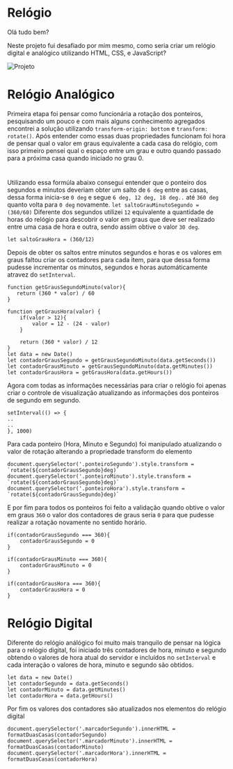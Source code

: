 
# Relógio

Olá tudo bem?

Neste projeto fui desafiado por mim mesmo, como seria criar um relógio digital e analógico
utilizando HTML, CSS, e JavaScript?

![Projeto]()

# Relógio Analógico

Primeira etapa foi pensar como funcionária a rotação dos ponteiros, pesquisando um pouco e 
com mais alguns conhecimento agregados encontrei
a solução utilizando `transform-origin: bottom` e `transform: rotate()`. Após entender como
essas duas propriedades funcionam foi hora de pensar qual o valor em graus equivalente a cada 
casa do relógio, com isso primeiro pensei qual o espaço entre um grau e outro quando passado para 
a próxima casa quando iniciado no grau 0.

#

Utilizando essa formúla abaixo consegui entender que o ponteiro dos segundos e minutos deveriam obter um salto de `6 deg`
entre as casas, dessa forma inicia-se `0 deg` e segue `6 deg, 12 deg, 18 deg..` até `360 deg` quanto volta para `0 deg` novamente.
`let saltoGrauMinutoSegundo = (360/60)`
Diferente dos segundos utilizei `12` equivalente a quantidade de horas do relógio para descobrir o valor em graus que deve ser realizado entre uma casa de hora e outra, 
sendo assim obtive o valor `30 deg`.
```
let saltoGrauHora = (360/12)
```
Depois de obter os saltos entre minutos segundos e horas e os valores em graus faltou criar os contadores para cada item,
para que dessa forma pudesse incrementar os minutos, segundos e horas automáticamente atravez do `setInterval`.
```
function getGrausSegundoMinuto(valor){
   return (360 * valor) / 60
}

function getGrausHora(valor) {
    if(valor > 12){
        valor = 12 - (24 - valor)
    }

    return (360 * valor) / 12
}
let data = new Date()
let contadorGrausSegundo = getGrausSegundoMinuto(data.getSeconds())
let contadorGrausMinuto = getGrausSegundoMinuto(data.getMinutes())
let contadorGrausHora = getGrausHora(data.getHours())
```
Agora com todas as informações necessárias para criar o relógio foi apenas criar o controle de visualização atualizando as
informações dos ponteiros de segundo em segundo.
```
setInterval(() => {
..
..
}, 1000)
```
Para cada ponteiro (Hora, Minuto e Segundo) foi manipulado atualizando o valor de rotação alterando a propriedade transform do elemento
```
document.querySelector('.ponteiroSegundo').style.transform = `rotate(${contadorGrausSegundo}deg)`
document.querySelector('.ponteiroMinuto').style.transform = `rotate(${contadorGrausSegundo}deg)`
document.querySelector('.ponteiroHora').style.transform = `rotate(${contadorGrausSegundo}deg)`
```
E por fim para todos os ponteiros foi feito a validação quando obtive o valor em graus `360` o valor dos contadores de graus seria `0` para 
que pudesse realizar a rotação novamente no sentido horário.
```
if(contadorGrausSegundo === 360){
    contadorGrausSegundo = 0
}

if(contadorGrausMinuto === 360){
    contadorGrausMinuto = 0
}

if(contadorGrausHora === 360){
    contadorGrausHora = 0
}

```
# Relógio Digital

Diferente do relógio análógico foi muito mais tranquilo de pensar na lógica para o relógio digital, foi iniciado
três contadores de hora, minuto e segundo obtendo o valores de hora atual do servidor e incluídos no `setInterval` 
e cada interação o valores de hora, minuto e segundo são obtidos.
```
let data = new Date()
let contadorSegundo = data.getSeconds()
let contadorMinuto = data.getMinutes()
let contadorHora = data.getHours()
```

Por fim os valores dos contadores são atualizados nos elementos do relógio digital
```
document.querySelector('.marcadorSegundo').innerHTML = formatDuasCasas(contadorSegundo)
document.querySelector('.marcadorMinuto').innerHTML = formatDuasCasas(contadorMinuto)
document.querySelector('.marcadorHora').innerHTML = formatDuasCasas(contadorHora)
```
